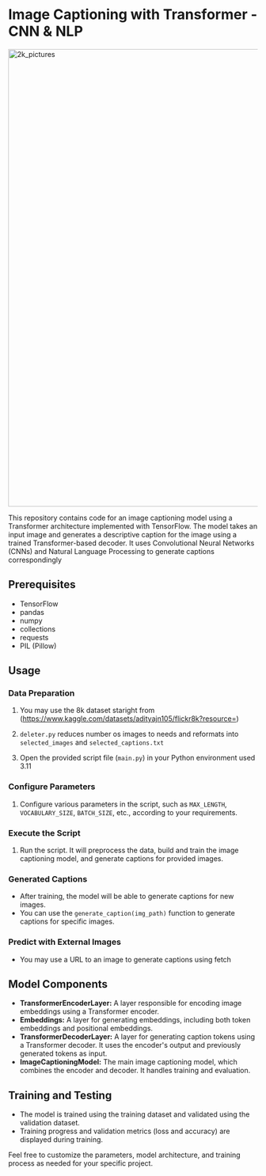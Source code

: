 # Image Captioning with Transformer - CNN & NLP

<img width="925" alt="2k_pictures" src="https://github.com/herish23/ImageCaptioner/assets/87555721/25106d8c-0bec-4823-8cf9-1a1b63376a69">

This repository contains code for an image captioning model using a Transformer architecture implemented with TensorFlow. The model takes an input image and generates a descriptive caption for the image using a trained Transformer-based decoder. It uses Convolutional Neural Networks (CNNs) and Natural Language Processing to generate captions correspondingly 

## Prerequisites

- TensorFlow
- pandas
- numpy
- collections
- requests
- PIL (Pillow)

## Usage

### Data Preparation

1. You may use the 8k dataset staright from (https://www.kaggle.com/datasets/adityajn105/flickr8k?resource=)
2. `deleter.py` reduces number os images to needs and reformats into `selected_images` and `selected_captions.txt`

1. Open the provided script file (`main.py`) in your Python environment used 3.11

### Configure Parameters

1. Configure various parameters in the script, such as `MAX_LENGTH`, `VOCABULARY_SIZE`, `BATCH_SIZE`, etc., according to your requirements.

### Execute the Script

1. Run the script. It will preprocess the data, build and train the image captioning model, and generate captions for provided images.

### Generated Captions

- After training, the model will be able to generate captions for new images.
- You can use the `generate_caption(img_path)` function to generate captions for specific images.

### Predict with External Images

- You may use a URL to an image to generate captions using fetch 

## Model Components

- **TransformerEncoderLayer:** A layer responsible for encoding image embeddings using a Transformer encoder.
- **Embeddings:** A layer for generating embeddings, including both token embeddings and positional embeddings.
- **TransformerDecoderLayer:** A layer for generating caption tokens using a Transformer decoder. It uses the encoder's output and previously generated tokens as input.
- **ImageCaptioningModel:** The main image captioning model, which combines the encoder and decoder. It handles training and evaluation.

## Training and Testing

- The model is trained using the training dataset and validated using the validation dataset.
- Training progress and validation metrics (loss and accuracy) are displayed during training.




Feel free to customize the parameters, model architecture, and training process as needed for your specific project.
